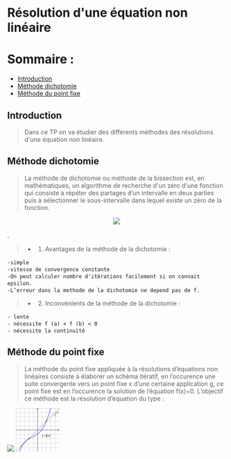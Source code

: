 # Résolution d'une équation non linéaire
# Sommaire :
 - [Introduction](#introduction)
 - [Méthode dichotomie](#méthode-dichotomie)
 - [Méthode du point fixe](#Méthode-du-point-fixe)

## Introduction 
> Dans ce TP on va étudier des différents méthodes des résolutions d'une équation non linéaire.
## Méthode dichotomie
> La méthode de dichotomie ou méthode de la bissection est, en mathématiques, un algorithme de recherche d'un zéro d'une fonction qui consiste à répéter des partages d’un intervalle en deux parties puis à sélectionner le sous-intervalle dans lequel existe un zéro de la fonction.

<p align="center"><img  src="méthode de dichotomie.png"/></p>.

> + 1) Avantages de la méthode de la dichotomie :

    -simple
    -vitesse de convergence constante
    -On peut calculer nombre d'itérations facilement si on connait epsilon.
    -L’erreur dans la methode de la dichotomie ne depend pas de f.

> + 2) Inconvénients de la méthode de la dichotomie :

    - lente
    - nécessite f (a) × f (b) < 0
    - nécessite la continuité
    
## Méthode du point fixe 
>La méthode du point fixe appliquée à la résolutions d’équations non linéaires
consiste à élaborer un schéma itératif, en l’occurence une suite convergente vers un point fixe x d’une certaine application g, ce point fixe est en l’occurence
la solution de l’équation f(x)=0.
L’objectif ce méthode est la résolution d’équation du type :
<p float="left">
  <img src="méthodepointfixe.PNG" width="100" />
  <img src="Fixed_point_example.PNG" width="100" /> 
</p>


